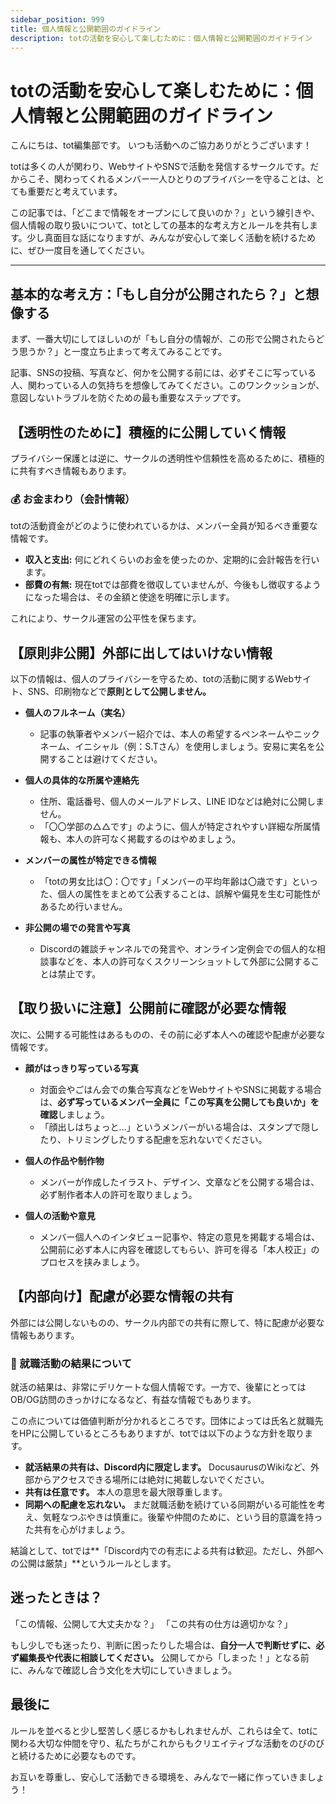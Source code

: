 ```yaml
---
sidebar_position: 999
title: 個人情報と公開範囲のガイドライン
description: totの活動を安心して楽しむために：個人情報と公開範囲のガイドライン
---
```

# totの活動を安心して楽しむために：個人情報と公開範囲のガイドライン

こんにちは、tot編集部です。
いつも活動へのご協力ありがとうございます！

totは多くの人が関わり、WebサイトやSNSで活動を発信するサークルです。だからこそ、関わってくれるメンバー一人ひとりのプライバシーを守ることは、とても重要だと考えています。

この記事では、「どこまで情報をオープンにして良いのか？」という線引きや、個人情報の取り扱いについて、totとしての基本的な考え方とルールを共有します。少し真面目な話になりますが、みんなが安心して楽しく活動を続けるために、ぜひ一度目を通してください。

---

## 基本的な考え方：「もし自分が公開されたら？」と想像する

まず、一番大切にしてほしいのが「もし自分の情報が、この形で公開されたらどう思うか？」と一度立ち止まって考えてみることです。

記事、SNSの投稿、写真など、何かを公開する前には、必ずそこに写っている人、関わっている人の気持ちを想像してみてください。このワンクッションが、意図しないトラブルを防ぐための最も重要なステップです。

## 【透明性のために】積極的に公開していく情報

プライバシー保護とは逆に、サークルの透明性や信頼性を高めるために、積極的に共有すべき情報もあります。

### 💰 お金まわり（会計情報）
totの活動資金がどのように使われているかは、メンバー全員が知るべき重要な情報です。
- **収入と支出:** 何にどれくらいのお金を使ったのか、定期的に会計報告を行います。
- **部費の有無:** 現在totでは部費を徴収していませんが、今後もし徴収するようになった場合は、その金額と使途を明確に示します。

これにより、サークル運営の公平性を保ちます。

## 【原則非公開】外部に出してはいけない情報

以下の情報は、個人のプライバシーを守るため、totの活動に関するWebサイト、SNS、印刷物などで**原則として公開しません。**

- **個人のフルネーム（実名）**
    - 記事の執筆者やメンバー紹介では、本人の希望するペンネームやニックネーム、イニシャル（例：S.Tさん）を使用しましょう。安易に実名を公開することは避けてください。

- **個人の具体的な所属や連絡先**
    - 住所、電話番号、個人のメールアドレス、LINE IDなどは絶対に公開しません。
    - 「〇〇学部の△△です」のように、個人が特定されやすい詳細な所属情報も、本人の許可なく掲載するのはやめましょう。

- **メンバーの属性が特定できる情報**
    - 「totの男女比は〇：〇です」「メンバーの平均年齢は〇歳です」といった、個人の属性をまとめて公表することは、誤解や偏見を生む可能性があるため行いません。

- **非公開の場での発言や写真**
    - Discordの雑談チャンネルでの発言や、オンライン定例会での個人的な相談事などを、本人の許可なくスクリーンショットして外部に公開することは禁止です。

## 【取り扱いに注意】公開前に確認が必要な情報

次に、公開する可能性はあるものの、その前に必ず本人への確認や配慮が必要な情報です。

- **顔がはっきり写っている写真**
    - 対面会やごはん会での集合写真などをWebサイトやSNSに掲載する場合は、**必ず写っているメンバー全員に「この写真を公開しても良いか」を確認**しましょう。
    - 「顔出しはちょっと…」というメンバーがいる場合は、スタンプで隠したり、トリミングしたりする配慮を忘れないでください。

- **個人の作品や制作物**
    - メンバーが作成したイラスト、デザイン、文章などを公開する場合は、必ず制作者本人の許可を取りましょう。

- **個人の活動や意見**
    - メンバー個人へのインタビュー記事や、特定の意見を掲載する場合は、公開前に必ず本人に内容を確認してもらい、許可を得る「本人校正」のプロセスを挟みましょう。

## 【内部向け】配慮が必要な情報の共有

外部には公開しないものの、サークル内部での共有に際して、特に配慮が必要な情報もあります。

### 🤝 就職活動の結果について
就活の結果は、非常にデリケートな個人情報です。一方で、後輩にとってはOB/OG訪問のきっかけになるなど、有益な情報でもあります。

この点については価値判断が分かれるところです。団体によっては氏名と就職先をHPに公開しているところもありますが、totでは以下のような方針を取ります。

- **就活結果の共有は、Discord内に限定します。** DocusaurusのWikiなど、外部からアクセスできる場所には絶対に掲載しないでください。
- **共有は任意です。** 本人の意思を最大限尊重します。
- **同期への配慮を忘れない。** まだ就職活動を続けている同期がいる可能性を考え、気軽なつぶやきは慎重に。後輩や仲間のために、という目的意識を持った共有を心がけましょう。

結論として、totでは**「Discord内での有志による共有は歓迎。ただし、外部への公開は厳禁」**というルールとします。

## 迷ったときは？
「この情報、公開して大丈夫かな？」
「この共有の仕方は適切かな？」

もし少しでも迷ったり、判断に困ったりした場合は、**自分一人で判断せずに、必ず編集長や代表に相談してください。**
公開してから「しまった！」となる前に、みんなで確認し合う文化を大切にしていきましょう。

## 最後に
ルールを並べると少し堅苦しく感じるかもしれませんが、これらは全て、totに関わる大切な仲間を守り、私たちがこれからもクリエイティブな活動をのびのびと続けるために必要なものです。

お互いを尊重し、安心して活動できる環境を、みんなで一緒に作っていきましょう！
